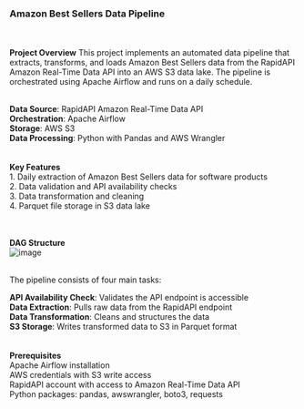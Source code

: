 ### Amazon Best Sellers Data Pipeline
<br><br>
**Project Overview**
This project implements an automated data pipeline that extracts, transforms, and loads Amazon Best Sellers data from the RapidAPI Amazon Real-Time Data API into an AWS S3 data lake. The pipeline is orchestrated using Apache Airflow and runs on a daily schedule.

<br>
<b>Data Source</b>: RapidAPI Amazon Real-Time Data API<br>
<b>Orchestration</b>: Apache Airflow<br>
<b>Storage</b>: AWS S3<br>
<b>Data Processing</b>: Python with Pandas and AWS Wrangler<br>
<br><br>
<b>Key Features</b>
<br>
1. Daily extraction of Amazon Best Sellers data for software products<br>
2. Data validation and API availability checks<br>
3. Data transformation and cleaning<br>
4. Parquet file storage in S3 data lake<br>

<br><br>
**DAG Structure**
<br>
![image](https://github.com/user-attachments/assets/3ce34e33-1c57-45d5-bca8-a4402aa67879)

<br>
The pipeline consists of four main tasks:<br>

**API Availability Check**: Validates the API endpoint is accessible<br>
**Data Extraction**: Pulls raw data from the RapidAPI endpoint <br>
**Data Transformation**: Cleans and structures the data <br>
**S3 Storage**: Writes transformed data to S3 in Parquet format <br>
<br><br>
**Prerequisites**
<br>
Apache Airflow installation<br>
AWS credentials with S3 write access<br>
RapidAPI account with access to Amazon Real-Time Data API<br>
Python packages: pandas, awswrangler, boto3, requests<br>

